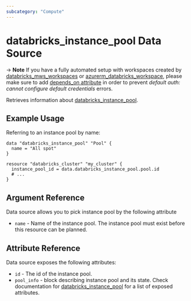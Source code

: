 ```yaml
---
subcategory: "Compute"
---
```


# databricks_instance_pool Data Source

-> **Note** If you have a fully automated setup with workspaces created by [databricks_mws_workspaces](../resources/mws_workspaces.md) or [azurerm_databricks_workspace](https://registry.terraform.io/providers/hashicorp/azurerm/latest/docs/resources/databricks_workspace), please make sure to add [depends_on attribute](https://registry.terraform.io/providers/databricks/databricks/latest/docs/guides/troubleshooting#data-resources-and-authentication-is-not-configured-errors) in order to prevent _default auth: cannot configure default credentials_ errors.

Retrieves information about [databricks_instance_pool](../resources/instance_pool.md).

## Example Usage

Referring to an instance pool by name:

```hcl
data "databricks_instance_pool" "Pool" {
  name = "All spot"
}

resource "databricks_cluster" "my_cluster" {
  instance_pool_id = data.databricks_instance_pool.pool.id
  # ...
}
```

## Argument Reference

Data source allows you to pick instance pool by the following attribute

- `name` - Name of the instance pool. The instance pool must exist before this resource can be planned.

## Attribute Reference

Data source exposes the following attributes:

- `id` - The id of the instance pool.
- `pool_info` - block describing instance pool and its state. Check documentation for [databricks_instance_pool](../resources/instance_pool.md) for a list of exposed attributes.

